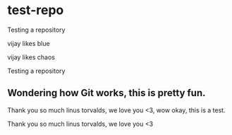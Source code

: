 # test-repo
Testing a repository 




vijay likes blue

vijay likes chaos

Testing a repository

## Wondering how Git works, this is pretty fun.
Thank you so much linus torvalds, we love you <3, wow okay, this is a test.


Thank you so much linus torvalds, we love you <3

